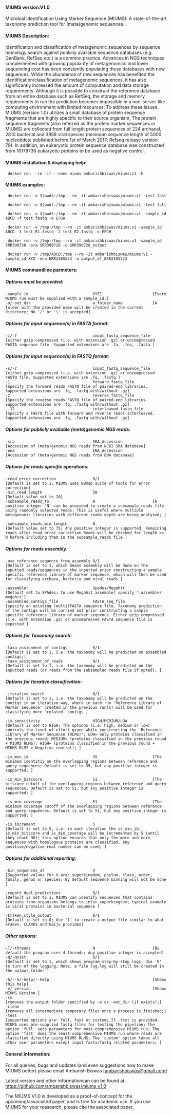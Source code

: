 #### MIUMS version:V1.0 
MIcrobial Identification Using Marker Sequence (MIUMS): A state-of-the-art taxonomy prediction tool for (meta)genomic sequences.

#### MIUMS Description:
Identification and classification of metagenomic sequences by sequence homology search against publicly available sequence databases (e.g. GenBank, RefSeq etc.) is a common practice. Advances in NGS techniques complemented with growing popularity of metagenomics and lower sequencing cost has been constantly populating these databases with new sequences. While the abundance of new sequences has benefited the identification/classification of metagenomic sequences, it has also significantly increased the amount of computation and data storage requirements. Although it is possible to construct the reference database from an entire database such as RefSeq, the storage and memory requirements to run the prediction becomes impossible in a non-server-like computing environment with limited resources. To address these issues, MIUMS (version 1.0) utilizes a small database of protein sequence fragments that are highly specific to their source organism, The protein sequence fragments (also referred as the protein marker sequences in MIUMS) are collected from full length protein sequences of 224 archaeal, 2810 bacterial and 3958 viral species (minimum sequence length of 5000 nucleotides; published before 1st of March 2017; Refseq release version 79). In addition, an eukaryotic protein sequence database was constructed from 16179736 eukaryotic proteins to be used as negative control. 

#### MIUMS installation & displaying help:

     docker run --rm -it --name miums ambarishbiswas/miums:v1 -h

#### MIUMS examples:

     docker run -v $(pwd):/tmp --rm -it ambarishbiswas/miums:v1 -test fast

     docker run -v $(pwd):/tmp --rm -it ambarishbiswas/miums:v1 -test full

     docker run -v $(pwd):/tmp --rm -it ambarishbiswas/miums:v1 -sample_id ABCD -f test.fastq -o EFGH

     docker run -v /tmp:/tmp --rm -it ambarishbiswas/miums:v1 -sample_id ABCD -1 test_R1.fastq -2 test_R2.fastq -o EFGH

     docker run -v /tmp:/tmp --rm -it ambarishbiswas/miums:v1 -sample_id SRR390728 -sra SRR390728 -o SRR390728_output

     docker run -v /tmp/ABCD:/tmp --rm -it ambarishbiswas/miums:v1 -sample_id XYZ -ena ERR2105523 -o output_of_ERR2105523


#### MIUMS commandline parmeters:

<h5>Options must be provided:</h5>
  
	-sample_id                            XYZ1                      [Every MIUMS run must be supplied with a sample_id.]  
 	-o/-out_dir                           a_folder_name             [A folder with the provided name will be created in the current directory; No '/' or '\' is accepted]

<h5>Options for input sequence(s) in FASTA format:</h5>
  
 	-i/-f                                 input_fasta_sequence_file [either gzip compressed (i.e. with extension .gz) or uncompressed FASTA sequence file. Supported extensions are .fa, .fna, .fasta ]



<h5>Options for input sequence(s) in FASTQ format:</h5>
  
 	-s/-r                                 input_fastq_sequence_file [either gzip compressed (i.e. with extension .gz) or uncompressed FASTQ file. Supported extensions are .fq, .fastq ]
 	-1                                    forward_fastq_file        [Specify the forward reads FASTQ file of paired-end libraries. Supported extensions are .fq, .fastq with/without .gz]
 	-2                                    reverse_fastq_file        [Specify the reverse reads FASTQ file of paired-end libraries. Supported extensions are .fq, .fastq with/without .gz]
 	--12                                  interleaved_fastq_file    [Specify a FASTQ file with forward and reverse reads interleaved. Supported extensions are .fq, .fastq with/without .gz]


<h5>Options for publicly available (meta)genomic NGS reads:</h5>
  
 	-sra                                  SRA_Accession             [Accession of (meta)genomic NGS reads from NCBI SRA database]
 	-ena                                  ENA_Accession             [Accession of (meta)genomic NGS reads from ENA database]


<h5>Options for reads specific operations:</h5>
  
 	-read_error_correction                0/1                       [Default is set to 1; MIUMS uses BBmap suite of tools for error correction] 
 	-min_read_length                      20                        [Default value set to 20]
 	-subsample_reads_to                   N                         [A positive integer 'N' can be provided to create a subsample_reads file using randomly selected reads; This is useful where multiple metagenomic libraries with different reads depth are being analyzed; ]

 	-subsample_reads_min_length           N                         [Default value set to 75; Any positive integer is supported; Remaining reads after read_error_correction Reads will be checked for length >= N before including them in the subsample_reads file ]



<h5>Options for reads assembly:</h5>
  
 	-use_reference_sequence_from_assembly 0/1                       [Default is set to 1, which means assembly will be done on the inputted reads/sequences in the inputted prior constructing a sample specific reference library of marker sequence, which will then be used for classifying archaea, bacteria and viral reads ]

 	-assembler                            Spades/Megahit            [Default set to SPAdes; to use Megahit assembler specify '-assembler megahit']
 	-assembled_contigs_file               FASTA_seq_file            [specify an existing (multi)FASTA sequence file. Taxonomy prediction of the contigs will be carried out prior constructing a sample specific reference library of marker sequence. Either gzip compressed (i.e. with extension .gz) or uncompressed FASTA sequence file is expected ]



<h5>Options for Taxonomy search:</h5>
  
 	-taxa_assignment_of_contigs           0/1                       [Default is set to 1, i.e. the taxonomy will be predicted on assembled contigs;]
 	-taxa_assignment_of_reads             0/1                       [Default is set to 1, i.e. the taxonomy will be predicted on the inputted reads (or reads from the subsampled reads file if opted); ]



<h5>Options for Iterative classification:</h5>
  
 	-iterative_search                     0/1                       [Default is set to 1, i.e. the taxonomy will be predicted on the contigs in an iterative way, where in each run 'Reference Library of Marker Sequence' created in the previous run(s) will be used for classifying more 'related' contigs ]

 	-is_sensitivity                       HIGH/MEDIUM/LOW           [Default is set to HIGH; The options (i.e. high, medium or low) controls the level of effort given while constructing the 'Reference Library of Marker Sequence (RLMS)'; LOW= only proteins classified in the previous round; MEDIUM= (proteins classified in the previous round + MIUMS RLMS); HIGH= (proteins classified in the previous round + MIUMS RLMS + Negative_control); ]

 	-is_min_id                            35                        [The minimum identitiy on the overlapping regions between reference and query sequences; Default is set to 35, but any positive integer is supported; ]

 	-is_min_bitscore                      51                        [The bitscore cutoff of the overlapping regions between reference and query sequences; Default is set to 51, but any positive integer is supported; ]

 	-is_min_coverage                      51                        [The minimum coverage cutoff of the overlapping regions between reference and query sequences; Default is set to 51, but any positive integer is supported; ]

 	-is_increment                         5                         [Default is set to 5, i.e. in each iteration the is_min_id, is_min_bitscore and is_min_coverage will be incremented by 5 (until they reach 90); this option ensures that only the more and more sequences with homologous proteins are classified; any positive/negative real number can be used; ]



<h5>Options for additional reporting:</h5>
  
 	-bin_sequences_at                     X                         [Supported values for X are: superkingdom, phylum, class, order, family, genus or species; By default sequence binning will not be done ]

 	-report_dual_predictions              0/1                       [Default is set to 1, MIUMS can identify sequences that contains proteins from organisms belongs to inter-superkingdom; typical example is viral proteins in bacterial sequence ]

 	-kraken_style_output                  0/1                       [Default is set to 0; Use '1' to create a output file similar to what kraken, CLARKS and kaiju provides]


<h5>Other options:</h5>
  
 	-T/-threads                           N                         [By default the program uses 4 threads; Any positive integer is accepted]
 	-q/-quiet                             0/1                       [Default is set to 1, which shows program step-by-step logs; Use '0' to turn of the logging; Note, a file log.log will still be created in the output_folder ]

 	-h/--h/-help/--help                                             [Shows this help]
 	-v/-version                                                     [Shows MIUMS Version ]
 	-rm                                                             [removes the output folder specified by -o or -out_dir (if exists);]
 	-clean                                                          [removes all intermediate temporary files once a process is finished;]
 	-test                                                           [supported options are: full, fast or custom; If -test is provided, MIUMS uses pre-supplied fastq files for testing the pipeline; the option 'full' sets parameters for most-comprehensive MIUMS run; The option 'fast' does the least-comprehensive MIUMS run where reads are classified directly using MIUMS RLMS; The 'custom' option takes all other user parameters except input fasta/fastq related parameters; ]


#### General information:

  For all queries, bugs and updates (and even suggestions how to make MIUMS better) please email Ambarish Biswas [ambarishbiswas@gmail.com]
  
  Latest version and other informationcan can be found at: https://github.com/ambarishbiswas/miums_v1.0

  The MIUMS V1.0 is developed as a proof-of-concept for the upcoming/associated paper, and is free for academic use. If you use MIUMS for your reasearch, please cite the associated paper.  
